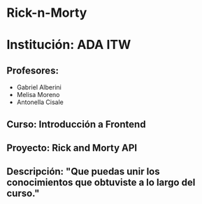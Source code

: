 # Rick-n-Morty

<h1>Institución: ADA ITW </h1>
<h2>Profesores: </h2>
<ul>
<li>Gabriel Alberini</li>
<li>Melisa Moreno</li>
<li>Antonella Cisale</li>
</ul>
<h2>Curso: Introducción a Frontend </h2>
<h2>Proyecto: Rick and Morty API </h2>
<h2>Descripción: "Que puedas unir los conocimientos que obtuviste a lo largo del curso."</h2>
